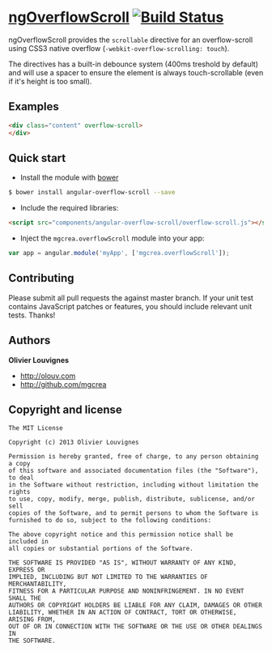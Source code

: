 # [ngOverflowScroll](http://mgcrea.github.com/angular-overflow-scroll) [![Build Status](https://secure.travis-ci.org/mgcrea/angular-overflow-scroll.png?branch=master)](http://travis-ci.org/#!/mgcrea/angular-overflow-scroll)

ngOverflowScroll provides the `scrollable` directive for an overflow-scroll using CSS3 native overflow (`-webkit-overflow-scrolling: touch`).

The directives has a built-in debounce system (400ms treshold by default) and will use a spacer to ensure the element is always touch-scrollable (even if it's height is too small).

## Examples

``` html
<div class="content" overflow-scroll>
</div>
```



## Quick start

+ Install the module with [bower](http://bower.io/)

``` bash
$ bower install angular-overflow-scroll --save
```

+ Include the required libraries:

>
``` html
<script src="components/angular-overflow-scroll/overflow-scroll.js"></script>
```

+ Inject the `mgcrea.overflowScroll` module into your app:

>
``` javascript
var app = angular.module('myApp', ['mgcrea.overflowScroll']);
```



## Contributing

Please submit all pull requests the against master branch. If your unit test contains JavaScript patches or features, you should include relevant unit tests. Thanks!



## Authors

**Olivier Louvignes**

+ http://olouv.com
+ http://github.com/mgcrea



## Copyright and license

	The MIT License

	Copyright (c) 2013 Olivier Louvignes

	Permission is hereby granted, free of charge, to any person obtaining a copy
	of this software and associated documentation files (the "Software"), to deal
	in the Software without restriction, including without limitation the rights
	to use, copy, modify, merge, publish, distribute, sublicense, and/or sell
	copies of the Software, and to permit persons to whom the Software is
	furnished to do so, subject to the following conditions:

	The above copyright notice and this permission notice shall be included in
	all copies or substantial portions of the Software.

	THE SOFTWARE IS PROVIDED "AS IS", WITHOUT WARRANTY OF ANY KIND, EXPRESS OR
	IMPLIED, INCLUDING BUT NOT LIMITED TO THE WARRANTIES OF MERCHANTABILITY,
	FITNESS FOR A PARTICULAR PURPOSE AND NONINFRINGEMENT. IN NO EVENT SHALL THE
	AUTHORS OR COPYRIGHT HOLDERS BE LIABLE FOR ANY CLAIM, DAMAGES OR OTHER
	LIABILITY, WHETHER IN AN ACTION OF CONTRACT, TORT OR OTHERWISE, ARISING FROM,
	OUT OF OR IN CONNECTION WITH THE SOFTWARE OR THE USE OR OTHER DEALINGS IN
	THE SOFTWARE.
